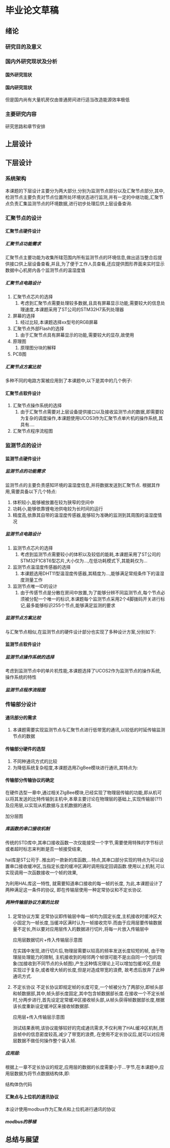 
# 毕业论文草稿

## 绪论

### 研究目的及意义

### 国内外研究现状及分析

#### 国外研究现状

#### 国内研究现状

但是国内尚有大量机房仅由普通房间进行适当改造能源效率极低

### 主要研究内容

研究思路和章节安排

## 上层设计

## 下层设计

### 系统架构

本课题的下层设计主要分为两大部分,分别为监测节点部分以及汇聚节点部分,其中,检测节点主要负责对节点位置所处环境状态进行监测,并有一定的中继功能,汇聚节点负责汇集监测节点的环境数据,进行初步处理后供上层设备查询.

### 汇聚节点的设计

#### 汇聚节点硬件设计

##### 汇聚节点功能需求

汇聚节点主要功能为收集所辖范围内所有监测节点的环境信息,做出适当整合后提供接口供上层设备查看,并且,为了便于工作人员查看,还应提供图形界面来实时显示数据中心机房内各个监测节点的温湿度值

##### 汇聚节点电路设计

1. 汇聚节点芯片的选择
   1. 考虑到汇聚节点需要处理较多数据,且具有屏幕显示功能,需要较大的信息处理速度,本课题采用了ST公司的STM32H7系列处理器
2. 屏幕的选择
   1. 经过比较,本课题选择xx型号的RGB屏幕
3. 汇聚节点外部Flash的选择
   1. 由于汇聚节点具有屏幕显示的功能,需要较大的显存,故使用
4. 原理图
   1. 原理图分块的解释
5. PCB图

##### 汇聚节点方案比较

多种不同的电路方案被应用到了本课题中,以下是其中的几个例子:

#### 汇聚节点软件设计

1. 汇聚节点操作系统的选择
   1. 由于汇聚节点需要对上层设备提供接口以及接收监测节点的数据,即需要较为复杂的调度操作,本课题使用UCOS3作为汇聚节点单片机的操作系统,其具有....
2. 汇聚节点程序流程图

### 监测节点的设计

#### 监测节点硬件设计

##### 监测节点的功能需求

监测节点的主要负责感知环境的温湿度信息,并将数据发送到汇聚节点. 根据其作用,需要具备以下几个特点:

1. 体积较小,能够被放置在较为狭窄的空间中
2. 功耗小,能够依靠锂电池供电较为长时间的运行
3. 精度高,依靠其自带的温湿度传感器,能够较为准确的监测到其周围的温湿度情况

##### 监测节点电路设计

1. 监测节点芯片的选择
   1. 考虑到监测节点需要较小的体积以及较低的能耗,本课题采用了ST公司的STM32F1C8T6型芯片,大小仅为...,在低功耗模式下,其能耗仅为...
2. 监测节点温湿度传感器的选择
   1. 本课题选用DHT11型温湿度传感器,其精度为...,能够满足常规条件下的温湿度测量工作
3. 监测节点唯一ID的设计
   1. 由于传感节点是分散在房间中放置,为了能够分辨不同监测节点,每个节点必须被分配一个唯一的标识,本课题每个监测节点采用2个4脚拨码开关进行标记,最多能够标识255个节点,能够满足监测的要求

##### 监测节点方案比较

与汇聚节点相似,在监测节点的硬件设计部分也实现了多种设计方案,分别如下:

#### 监测节点软件设计

##### 监测节点操作系统的选择

考虑到监测节点中的单片机性能,本课题选择了UCOS2作为监测节点的操作系统,操作系统的特性

##### 监测节点程序流程图

### 传输部分设计

#### 通讯部分的需求

1. 本课题需要实现监测节点与汇聚节点进行低带宽的通讯,以较低的时延传输监测节点的数据

#### 传输部分硬件的选型

1. 不同种通讯方式的比较
2. 为降低系统复杂程度,本课题选用ZigBee模块进行通讯,其特点为:

#### 传输部分传输协议的确定

在硬件选型一章中,通过相关ZIgBee模块,已经实现了物理层传输的功能,即从机可以将其发送的比特传输到主机中,本章主要讨论在物理层的基础上,实现传输层(??)及应用层,以实现从机数据与主机数据的通讯.

加分层图

##### 库函数的串口接收机制

传统的STD库中,其串口接收函数一次仅能接受一个字节,需要使用特殊的字节标识或者超时标志来判断是否一帧接受结束,

hal库是ST公司于..推出的一款新的库函数,...特点,其串口部分实现的特点为可以设置串口接收缓冲区,当指定长度的缓冲区满时调用指定回调函数.使用以上机制,可以实现调用一次函数接收一个帧的效果,

为利用HAL库这一特性, 就需要知道串口接收的每一帧的长度, 为此,本课题设计了两种满足这一条件的协议, 即在传输层使用一种定常协议和不定长协议.

##### 两种传输层协议方案的比较

1. 定常协议方案
   定常协议即传输层中每一帧均为固定长度,主机接收时缓冲区大小固定为一帧长度,当缓冲区满时认为一帧接收完毕.而由于应用层要传输数据量不定长,所以要对应用层传入的数据进行切片,将每一片放入传输层中
   
   应用层数据切片+传入传输层示意图

   在实践中发现,进行切片后,物理层需要以较高的频率发送长度较短的帧, 由于物理层处理能力的限制, 主机接收到的相邻两个帧很可能不是出自同一个包的现象(加接收到不同节点的头帧图),产生这种情况理论上可以增加包缓冲区,但是实现过于复杂,或者增大帧的长度,但是对造成带宽的浪费, 故考虑后放弃了此种通讯方式.

2. 不定长协议
   不定长协议即规定帧的长度可变,一个帧被分为了两部分,即帧头部和帧数据部,其中,帧头部长度固定,其中包含帧数据部长度.在接收一个不定长帧时,分两步进行,首先设定定常缓冲区接收帧头部,从帧头获得帧数据部长度,根据该长度重新设定缓冲区来接收帧数据部.

   应用层+传入传输层示意图

   测试结果表明,该协议能够较好的完成通讯需求,不仅利用了HAL缓冲区机制,而且帧中的信息密度较高,减少了带宽的浪费,.在使用不定长协议后,就可以对应用层数据不做任何操作整个装入帧.

##### 应用层:

根据上一章不定长协议的规定,应用层的数据的长度需要小于...字节,在本课题中,应用层数据为将节点数据结构体,即:

结构体伪代码

#### 汇聚点与上位机的通讯协议

本设计使用modbus作为汇聚点和上位机进行通讯的协议

##### modbus的移植
## 总结与展望
